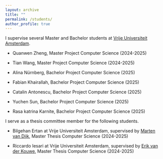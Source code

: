 ```yaml
---
layout: archive
title: ""
permalink: /students/
author_profile: true
---
```


I supervise several Master and Bachelor students at [Vrije Universiteit Amsterdam](https://vu.nl/en).

* Quanwen Zheng, Master Project Computer Science (2024-2025)

* Tian Wang, Master Project Computer Science (2024-2025)

* Alina Nürnberg, Bachelor Project Computer Science (2025)

* Fabian Khairallah, Bachelor Project Computer Science (2025)

* Catalin Antonescu, Bachelor Project Computer Science (2025)

* Yuchen Sun, Bachelor Project Computer Science (2025)

* Rasa katrina Karnite, Bachelor Project Computer Science (2025)

I serve as a thesis committee member for the following students.

* Bilgehan Ertan at Vrije Universiteit Amsterdam, supervised by [Marten van Dijk](https://www.cwi.nl/en/people/marten-van-dijk/), Master Thesis Computer Science (2024-2025)

* Riccardo Iesari at Vrije Universiteit Amsterdam, supervised by [Erik van der Kouwe](https://www.vusec.net/people/erik-van-der-kouwe/), Master Thesis Computer Science (2024-2025)
